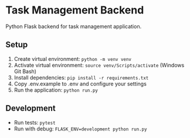 # Task Management Backend

Python Flask backend for task management application.

## Setup

1. Create virtual environment: `python -m venv venv`
2. Activate virtual environment: `source venv/Scripts/activate` (Windows Git Bash)
3. Install dependencies: `pip install -r requirements.txt`
4. Copy .env.example to .env and configure your settings
5. Run the application: `python run.py`

## Development

- Run tests: `pytest`
- Run with debug: `FLASK_ENV=development python run.py`
